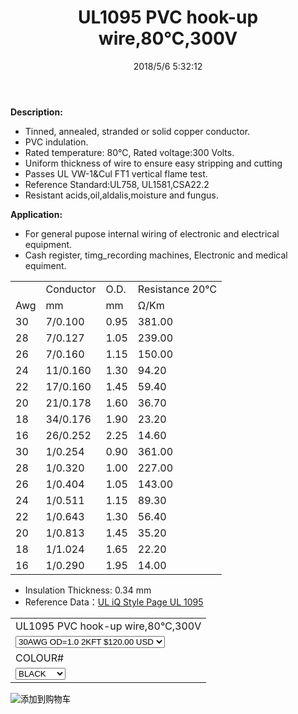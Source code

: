 ﻿---
layout: post 
title: UL1095 PVC hook-up wire,80℃,300V
categories: wire-cable
overview: UL1095,1Wire,PVC,80℃,300V
series: FN10
part_number: 10-1095-0
thumb_img: 
image: static/8-20210603.jpg
date: 2018/5/6 5:32:12
permalink: /wire-cable/ul1095-pvc-hookup-wire-80degc-300v.html
---


__Description:__

* Tinned, annealed, stranded or solid copper conductor.
* PVC indulation.
* Rated temperature: 80℃, Rated voltage:300 Volts.
* Uniform thickness of wire to ensure easy stripping and cutting
* Passes UL VW-1&amp;Cul FT1 vertical flame test.
* Reference Standard:UL758, UL1581,CSA22.2
* Resistant acids,oil,aldalis,moisture and fungus.

__Application:__

* For general pupose internal wiring of electronic and electrical equipment. 
* Cash register, timg_recording machines, Electronic and medical equiment.

<div class="table-responsive">
	<table class="table table-bordered table-hover table-condensed">
		<tbody>
			<tr>
				<td>
					<br />
				</td>
				<td>
					Conductor
				</td>
				<td>
					O.D.
				</td>
				<td>
					Resistance 20℃
				</td>
			</tr>
			<tr>
				<td>
					Awg
				</td>
				<td>
					mm
				</td>
				<td>
					mm
				</td>
				<td>
					Ω/Km
				</td>
			</tr>
			<tr>
				<td>
					30
				</td>
				<td>
					7/0.100
				</td>
				<td>
					0.95
				</td>
				<td>
					381.00
				</td>
			</tr>
			<tr>
				<td>
					28
				</td>
				<td>
					7/0.127
				</td>
				<td>
					1.05
				</td>
				<td>
					239.00
				</td>
			</tr>
			<tr>
				<td>
					26
				</td>
				<td>
					7/0.160
				</td>
				<td>
					1.15
				</td>
				<td>
					150.00
				</td>
			</tr>
			<tr>
				<td>
					24
				</td>
				<td>
					11/0.160
				</td>
				<td>
					1.30
				</td>
				<td>
					94.20
				</td>
			</tr>
			<tr>
				<td>
					22
				</td>
				<td>
					17/0.160
				</td>
				<td>
					1.45
				</td>
				<td>
					59.40
				</td>
			</tr>
			<tr>
				<td>
					20
				</td>
				<td>
					21/0.178
				</td>
				<td>
					1.60
				</td>
				<td>
					36.70
				</td>
			</tr>
			<tr>
				<td>
					18
				</td>
				<td>
					34/0.176
				</td>
				<td>
					1.90
				</td>
				<td>
					23.20
				</td>
			</tr>
			<tr>
				<td>
					16
				</td>
				<td>
					26/0.252
				</td>
				<td>
					2.25
				</td>
				<td>
					14.60
				</td>
			</tr>
			<tr>
				<td>
					30
				</td>
				<td>
					1/0.254
				</td>
				<td>
					0.90
				</td>
				<td>
					361.00
				</td>
			</tr>
			<tr>
				<td>
					28
				</td>
				<td>
					1/0.320
				</td>
				<td>
					1.00
				</td>
				<td>
					227.00
				</td>
			</tr>
			<tr>
				<td>
					26
				</td>
				<td>
					1/0.404
				</td>
				<td>
					1.05
				</td>
				<td>
					143.00
				</td>
			</tr>
			<tr>
				<td>
					24
				</td>
				<td>
					1/0.511
				</td>
				<td>
					1.15
				</td>
				<td>
					89.30
				</td>
			</tr>
			<tr>
				<td>
					22
				</td>
				<td>
					1/0.643
				</td>
				<td>
					1.30
				</td>
				<td>
					56.40
				</td>
			</tr>
			<tr>
				<td>
					20
				</td>
				<td>
					1/0.813
				</td>
				<td>
					1.45
				</td>
				<td>
					35.20
				</td>
			</tr>
			<tr>
				<td>
					18
				</td>
				<td>
					1/1.024
				</td>
				<td>
					1.65
				</td>
				<td>
					22.20
				</td>
			</tr>
			<tr>
				<td>
					16
				</td>
				<td>
					1/0.290
				</td>
				<td>
					1.95
				</td>
				<td>
					14.00
				</td>
			</tr>
		</tbody>
	</table>
</div>

* Insulation Thickness: 0.34 mm
* Reference Data：[UL iQ Style Page UL 1095](http://iq.ul.com/awm/stylepage.aspx?Style=1095)

<form action="https://www.paypal.com/cgi-bin/webscr" method="post" target="_blank">
  <input type="hidden" name="cmd" value="_s-xclick" />
  <input type="hidden" name="hosted_button_id" value="SA42MVWHVC8CW" />
  <table>
    <tr>
      <td>
        <input type="hidden" name="on0" value="UL1095 PVC hook-up wire,80℃,300V"/>
        UL1095 PVC hook-up wire,80℃,300V
      </td>
    </tr>
    <tr>
      <td>
        <select name="os0">
          <option value="30AWG OD=1.0 2KFT">
            30AWG OD=1.0 2KFT $120.00 USD
          </option>
          <option value="28AWG OD=1.2 2KFT">
            28AWG OD=1.2 2KFT $150.00 USD
          </option>
          <option value="26AWG OD=1.3 2KFT">
            26AWG OD=1.3 2KFT $170.00 USD
          </option>
          <option value="24AWG OD=1.4 2KFT">
            24AWG OD=1.4 2KFT $190.00 USD
          </option>
          <option value="22AWG OD=1.6 2KFT">
            22AWG OD=1.6 2KFT $220.00 USD
          </option>
          <option value="20AWG OD=1.8 2KFT">
            20AWG OD=1.8 2KFT $260.00 USD
          </option>
          <option value="18AWG OD=2.1 2KFT">
            18AWG OD=2.1 2KFT $290.00 USD
          </option>
          <option value="16AWG OD=2.4 2KFT">
            16AWG OD=2.4 2KFT $340.00 USD
          </option>
        </select>
      </td>
    </tr>
    <tr>
      <td>
        <input type="hidden" name="on1" value="COLOUR#"/>
        COLOUR#
      </td>
    </tr>
    <tr>
      <td>
        <select name="os1">
          <option value="BLACK">
            BLACK
          </option>
          <option value="BROWN">
            BROWN
          </option>
          <option value="RED">
            RED
          </option>
          <option value="ORANGE">
            ORANGE
          </option>
          <option value="YELLOW">
            YELLOW
          </option>
          <option value="GREEN">
            GREEN
          </option>
          <option value="BLUE">
            BLUE
          </option>
          <option value="VIOLET">
            VIOLET
          </option>
          <option value="GRAY">
            GRAY
          </option>
          <option value="WHITE">
            WHITE
          </option>
        </select>
      </td>
    </tr>
  </table>
  <input type="hidden" name="currency_code" value="USD" />
  <input type="image" src="https://www.paypalobjects.com/en_US/i/btn/btn_cart_SM.gif" border="0" name="submit" title="有了PayPal，您可以更安全便捷地在线付款！" alt="添加到购物车" />
</form>